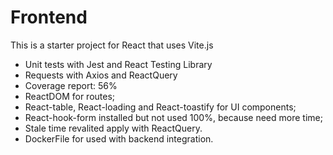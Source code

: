 # Frontend

This is a starter project for React that uses Vite.js

- Unit tests with Jest and React Testing Library
- Requests with Axios and ReactQuery
- Coverage report: 56%
- ReactDOM for routes;
- React-table, React-loading and React-toastify for UI components;
- React-hook-form installed but not used 100%, because need more time;
- Stale time revalited apply with ReactQuery.
- DockerFile for used with backend integration.

